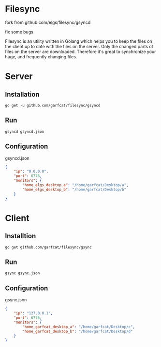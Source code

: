 Filesync
===
fork from  github.com/elgs/filesync/gsyncd     

fix some bugs


Filesync is an utility written in Golang which helps you to keep the files on the client up to date with the files on the server. Only the changed parts of files on the server are downloaded. Therefore it's great to synchronize your huge, and frequently changing files.

Server
===
Installation
---

`go get -u github.com/garfcat/filesync/gsyncd`

Run
---
`gsyncd gsyncd.json`

Configuration
---
gsyncd.json
```json
{
    "ip": "0.0.0.0",
    "port": 6776,
    "monitors": {
        "home_elgs_desktop_a": "/home/garfcat/Desktop/a",
        "home_elgs_desktop_b": "/home/garfcat/Desktop/b"
    }
}
```


Client
===
Installtion
---

`go get github.com/garfcat/filesync/gsync`

Run
---
`gsync gsync.json`

Configuration
---
gsync.json
```json
{
    "ip": "127.0.0.1",
    "port": 6776,
    "monitors": {
        "home_garfcat_desktop_a": "/home/garfcat/Desktop/c",
        "home_garfcat_desktop_b": "/home/garfcat/Desktop/d"
    }
}
```
